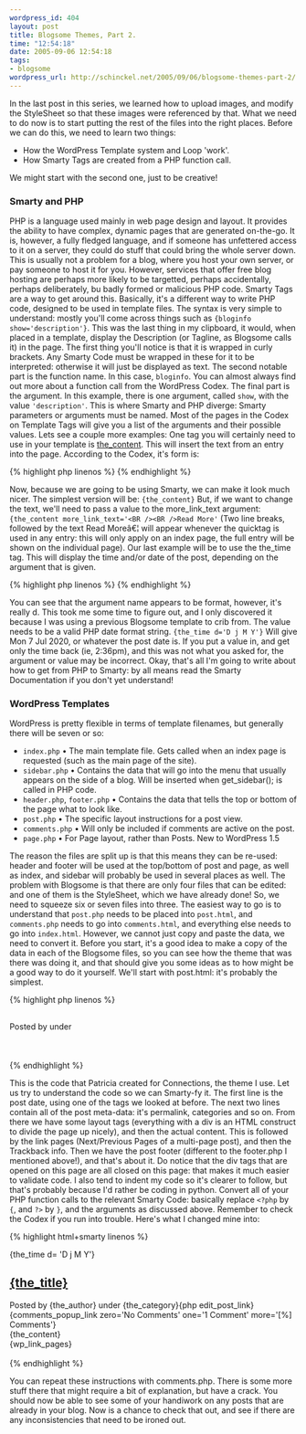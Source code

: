 ```yaml
--- 
wordpress_id: 404
layout: post
title: Blogsome Themes, Part 2.
time: "12:54:18"
date: 2005-09-06 12:54:18
tags: 
- blogsome
wordpress_url: http://schinckel.net/2005/09/06/blogsome-themes-part-2/
---
```

In the last post in this series, we learned how to upload images, and modify the StyleSheet so that these images were referenced by that. What we need to do now is to start putting the rest of the files into the right places. Before we can do this, we need to learn two things: 

  * How the WordPress Template system and Loop 'work'.
  * How Smarty Tags are created from a PHP function call.

We might start with the second one, just to be creative! 

### Smarty and PHP

PHP is a language used mainly in web page design and layout. It provides the ability to have complex, dynamic pages that are generated on-the-go. It is, however, a fully fledged language, and if someone has unfettered access to it on a server, they could do stuff that could bring the whole server down. This is usually not a problem for a blog, where you host your own server, or pay someone to host it for you. However, services that offer free blog hosting are perhaps more likely to be targetted, perhaps accidentally, perhaps deliberately, bu badly formed or malicious PHP code. Smarty Tags are a way to get around this. Basically, it's a different way to write PHP code, designed to be used in template files. The syntax is very simple to understand: mostly you'll come across things such as `{bloginfo show='description'}`. This was the last thing in my clipboard, it would, when placed in a template, display the Description (or Tagline, as Blogsome calls it) in the page. The first thing you'll notice is that it is wrapped in curly brackets. Any Smarty Code must be wrapped in these for it to be interpreted: otherwise it will just be displayed as text. The second notable part is the function name. In this case, `bloginfo`. You can almost always find out more about a function call from the WordPress Codex. The final part is the argument. In this example, there is one argument, called `show`, with the value `'description'`. This is where Smarty and PHP diverge: Smarty parameters or arguments must be named. Most of the pages in the Codex on Template Tags will give you a list of the arguments and their possible values. Lets see a couple more examples: One tag you will certainly need to use in your template is [the_content][1]. This will insert the text from an entry into the page. According to the Codex, it's form is: 
    
{% highlight php linenos %}
    <?php the_content('more_link_text', strip_teaser, 'more_file'); ?>
{% endhighlight %}

Now, because we are going to be using Smarty, we can make it look much nicer. The simplest version will be: `{the_content}` But, if we want to change the <!--more--> text, we'll need to pass a value to the more_link_text argument: `{the_content more_link_text='<BR /><BR />Read More'` (Two line breaks, followed by the text Read Moreâ€¦ will appear whenever the <!--more--> quicktag is used in any entry: this will only apply on an index page, the full entry will be shown on the individual page). Our last example will be to use the the_time tag. This will display the time and/or date of the post, depending on the argument that is given. 
    
{% highlight php linenos %}
    <?php the_time('format'); ?>
{% endhighlight %}

You can see that the argument name appears to be format, however, it's really d. This took me some time to figure out, and I only discovered it because I was using a previous Blogsome template to crib from. The value needs to be a valid PHP date format string. `{the_time d='D j M Y'}` Will give Mon 7 Jul 2020, or whatever the post date is. If you put a value in, and get only the time back (ie, 2:36pm), and this was not what you asked for, the argument or value may be incorrect. Okay, that's all I'm going to write about how to get from PHP to Smarty: by all means read the Smarty Documentation if you don't yet understand! 

### WordPress Templates

WordPress is pretty flexible in terms of template filenames, but generally there will be seven or so: 

  * `index.php` • The main template file. Gets called when an index page is requested (such as the main page of the site).
  * `sidebar.php` • Contains the data that will go into the menu that usually appears on the side of a blog. Will be inserted when get_sidebar(); is called in PHP code.
  * `header.php`, `footer.php` • Contains the data that tells the top or bottom of the page what to look like.
  * `post.php` • The specific layout instructions for a post view.
  * `comments.php` • Will only be included if comments are active on the post.
  * `page.php` • For Page layout, rather than Posts. New to WordPress 1.5

The reason the files are split up is that this means they can be re-used: header and footer will be used at the top/bottom of post and page, as well as index, and sidebar will probably be used in several places as well. The problem with Blogsome is that there are only four files that can be edited: and one of them is the StyleSheet, which we have already done! So, we need to squeeze six or seven files into three. The easiest way to go is to understand that `post.php` needs to be placed into `post.html`, and `comments.php` needs to go into `comments.html`, and everything else needs to go into `index.html`. However, we cannot just copy and paste the data, we need to convert it. Before you start, it's a good idea to make a copy of the data in each of the Blogsome files, so you can see how the theme that was there was doing it, and that should give you some ideas as to how might be a good way to do it yourself. We'll start with post.html: it's probably the simplest. 
    
{% highlight php linenos %}
    <p class="post-date"><?php the_time('D j M Y'); ?></p>
    <div class="post-info"><h2 class="post-title"><a href="<?php the_permalink() ?>" rel="bookmark" title="Permanent Link: <?php the_title(); ?>"><?php the_title(); ?></a></h2>
    Posted by <?php the_author(); ?> under <?php the_category(' , '); ?><?php edit_post_link('(edit this)'); ?><br/><?php comments_popup_link('No Comments', '1 Comment', '[%] Comments'); ?>&nbsp;</div>
    <div class="post-content">
        <?php the_content(); ?>
        <div class="post-info">
            <?php wp_link_pages(); ?>                                           
        </div>
        <!--
            <?php trackback_rdf(); ?>
        -->
        <div class="post-footer">&nbsp;</div>
    </div>
{% endhighlight %}

This is the code that Patricia created for Connections, the theme I use. Let us try to understand the code so we can Smarty-fy it. The first line is the post date, using one of the tags we looked at before. The next two lines contain all of the post meta-data: it's permalink, categories and so on. From there we have some layout tags (everything with a div is an HTML construct to divide the page up nicely), and then the actual content. This is followed by the link pages (Next/Previous Pages of a multi-page post), and then the Trackback info. Then we have the post footer (different to the footer.php I mentioned above!), and that's about it. Do notice that the div tags that are opened on this page are all closed on this page: that makes it much easier to validate code. I also tend to indent my code so it's clearer to follow, but that's probably because I'd rather be coding in python. Convert all of your PHP function calls to the relevant Smarty Code: basically replace `<?php` by `{`, and `?>` by `}`, and the arguments as discussed above. Remember to check the Codex if you run into trouble. Here's what I changed mine into: 
    
{% highlight html+smarty linenos %}
    <p class="post-date">{the_time d= 'D j M Y'}</p>
    <div class="post-info"><h2 class="post-title"><a href="{the_permalink}" rel="bookmark" title="Permanent Link: {the_title}">{the_title}</a></h2>
    Posted by {the_author} under {the_category}{php edit_post_link}<br/>{comments_popup_link zero='No Comments' one='1 Comment' more='[%] Comments'}&nbsp;</div>
    <div class="post-content">
        {the_content}
        <div class="post-info">
            {wp_link_pages}                                         
        </div>
        <!--
            {trackback_rdf}
        -->
        <div class="post-footer">&nbsp;</div>
    </div>
{% endhighlight %}

You can repeat these instructions with comments.php. There is some more stuff there that might require a bit of explanation, but have a crack. You should now be able to see some of your handiwork on any posts that are already in your blog. Now is a chance to check that out, and see if there are any inconsistencies that need to be ironed out. 

   [1]: http://codex.wordpress.org/Template_Tags/the_content

